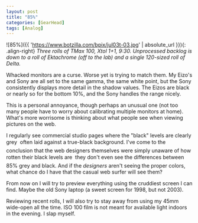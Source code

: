 ```yaml
---
layout: post
title: "85%"
categories: [GearHead]
tags: [Analog]
---
```



![85%]({{ 'https://www.botzilla.com/bpix/jul03t-03.jpg' | absolute_url }}){: .align-right}
<i>Three rolls of TMax 100, Xtol 1+1, 9:30. Unprocessed backlog is down to a roll of Ektachrome (off to the lab) and a single 120-sized roll of Delta.</i>

Whacked monitors are a curse. Worse yet is trying to match them. My Eizo's and Sony are all set to the same gamma, the same white point, but the Sony consistently displays more detail in the shadow values. The Eizos are black or nearly so for the bottom 10%, and the Sony handles the range nicely.

This is a personal annoyance, though perhaps an unusual one (not too many people have to worry about calibrating multiple monitors at home). What's more worrisome is thinking about what people see when viewing pictures on the web.

I regularly see commercial studio pages where the "black" levels are clearly grey &#151; often laid against a true-black background. I've come to the conclusion that the web designers themselves were simply unaware of how rotten their black levels are &#151; they don't even see the differences between 85% grey and black. And if the <i>designers</i> aren't seeing the proper colors, what chance do I have that the casual web surfer will see them?

From now on I will try to preview everything using the cruddiest screen I can find. Maybe the old Sony laptop (a sweet screen for 1998, but not 2003).

Reviewing recent rolls, I will also try to stay away from using my 45mm wide-open all the time. ISO 100 film is not meant for available light indoors in the evening. I slap myself.
